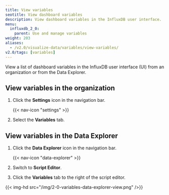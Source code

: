 ```yaml
---
title: View variables
seotitle: View dashboard variables
description: View dashboard variables in the InfluxDB user interface.
menu:
  influxdb_2_0:
    parent: Use and manage variables
weight: 203
aliases:
  - /v2.0/visualize-data/variables/view-variables/
v2.0/tags: [variables]
---
```


View a list of dashboard variables in the InfluxDB user interface (UI) from an organization or from the Data Explorer.

## View variables in the organization

1. Click the **Settings** icon in the navigation bar.

    {{< nav-icon "settings" >}}

3. Select the **Variables** tab.

## View variables in the Data Explorer

1. Click the **Data Explorer** icon in the navigation bar.

    {{< nav-icon "data-explorer" >}}

2. Switch to **Script Editor**.
3. Click the **Variables** tab to the right of the script editor.

  {{< img-hd src="/img/2-0-variables-data-explorer-view.png" />}}
